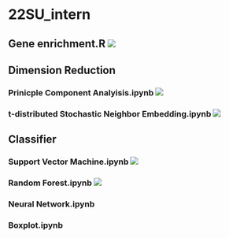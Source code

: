 # 22SU_intern
## Gene enrichment.R <img src="https://img.shields.io/badge/Bioinformatics-276DC3?style=flat&logo=R&logoColor=white"/>
## Dimension Reduction
### Prinicple Component Analyisis.ipynb <img src="https://img.shields.io/badge/sklearn-F7931E?style=flat&logo=scikit-learn&logoColor=white"/>
### t-distributed Stochastic Neighbor Embedding.ipynb <img src="https://img.shields.io/badge/sklearn-F7931E?style=flat&logo=scikit-learn&logoColor=white"/>
## Classifier
### Support Vector Machine.ipynb <img src="https://img.shields.io/badge/sklearn-F7931E?style=flat&logo=scikit-learn&logoColor=white"/>
### Random Forest.ipynb <img src="https://img.shields.io/badge/sklearn-F7931E?style=flat&logo=scikit-learn&logoColor=white"/>
### Neural Network.ipynb
### Boxplot.ipynb
